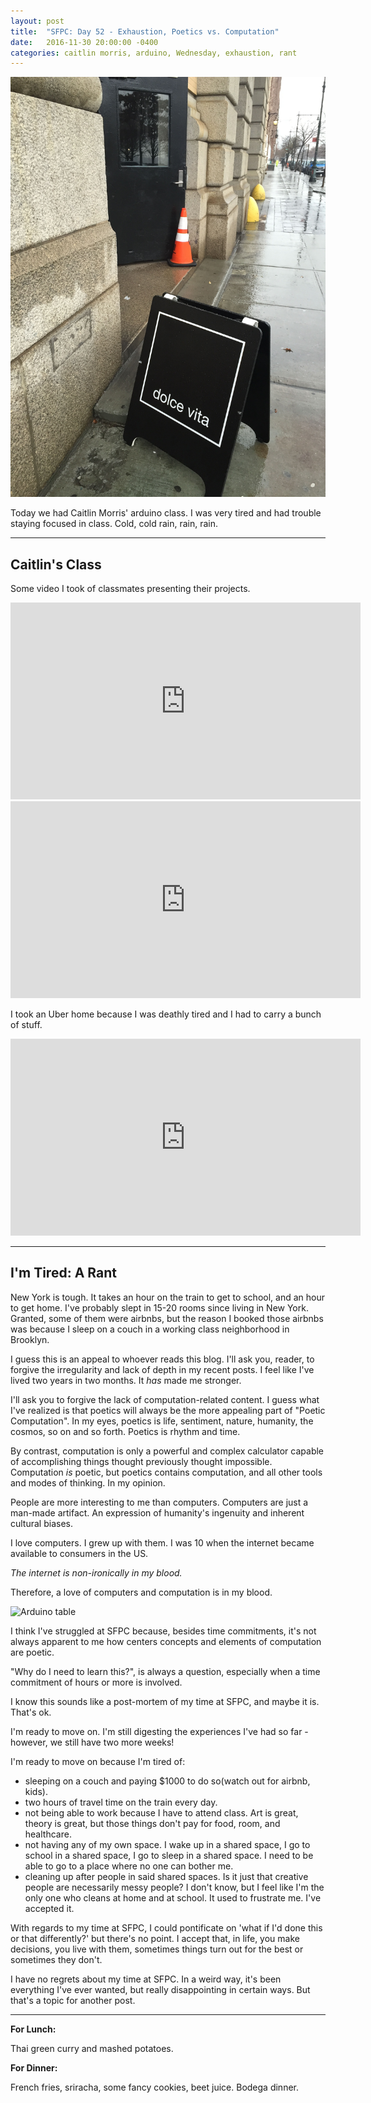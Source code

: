 ```yaml
---
layout: post
title:  "SFPC: Day 52 - Exhaustion, Poetics vs. Computation"
date:   2016-11-30 20:00:00 -0400
categories: caitlin morris, arduino, Wednesday, exhaustion, rant
---
```


![Dolce Vita rain](/images/IMG_6608.JPG)

Today we had Caitlin Morris' arduino class. I was very tired and had trouble staying focused in class. Cold, cold rain, rain, rain.

-----

<h2>Caitlin's Class</h2>

Some video I took of classmates presenting their projects.

<iframe width="560" height="315" src="https://www.youtube.com/embed/PdJE8vtFDos?rel=0" frameborder="0" ></iframe>

<iframe width="560" height="315" src="https://www.youtube.com/embed/fsD4TIm9BfI?rel=0" frameborder="0" ></iframe>

I took an Uber home because I was deathly tired and I had to carry a bunch of stuff.

<iframe width="560" height="315" src="https://www.youtube.com/embed/GGH9B1LlAMc?rel=0" frameborder="0" ></iframe>

-----

<h2>I'm Tired: A Rant</h2>

New York is tough. It takes an hour on the train to get to school, and an hour to get home. I've probably slept in 15-20 rooms since living in New York. Granted, some of them were airbnbs, but the reason I booked those airbnbs was because I sleep on a couch in a working class neighborhood in Brooklyn.

I guess this is an appeal to whoever reads this blog. I'll ask you, reader, to forgive the irregularity and lack of depth in my recent posts. I feel like I've lived two years in two months. It *has* made me stronger.

I'll ask you to forgive the lack of computation-related content. I guess what I've realized is that poetics will always be the more appealing part of "Poetic Computation". In my eyes, poetics is life, sentiment, nature, humanity, the cosmos, so on and so forth. Poetics is rhythm and time.

By contrast, computation is only a powerful and complex calculator capable of accomplishing things thought previously thought impossible. Computation *is* poetic, but poetics contains computation, and all other tools and modes of thinking. In my opinion.

People are more interesting to me than computers. Computers are just a man-made artifact. An expression of humanity's ingenuity and inherent cultural biases.

I love computers. I grew up with them. I was 10 when the internet became available to consumers in the US.

*The internet is non-ironically in my blood.*

Therefore, a love of computers and computation is in my blood.

![Arduino table](/images/IMG_6607.JPG)

I think I've struggled at SFPC because, besides time commitments, it's not always apparent to me how centers concepts and elements of computation are poetic.

"Why do I need to learn this?", is always a question, especially when a time commitment of hours or more is involved.

I know this sounds like a post-mortem of my time at SFPC, and maybe it is. That's ok.

I'm ready to move on. I'm still digesting the experiences I've had so far - however, we still have two more weeks!

I'm ready to move on because I'm tired of:

- sleeping on a couch and paying $1000 to do so(watch out for airbnb, kids).
- two hours of travel time on the train every day.
- not being able to work because I have to attend class. Art is great, theory is great, but those things don't pay for food, room, and healthcare.
- not having any of my own space. I wake up in a shared space, I go to school in a shared space, I go to sleep in a shared space. I need to be able to go to a place where no one can bother me.
- cleaning up after people in said shared spaces. Is it just that creative people are necessarily messy people? I don't know, but I feel like I'm the only one who cleans at home and at school. It used to frustrate me. I've accepted it.

With regards to my time at SFPC, I could pontificate on 'what if I'd done this or that differently?' but there's no point. I accept that, in life, you make decisions, you live with them, sometimes things turn out for the best or sometimes they don't.

I have no regrets about my time at SFPC. In a weird way, it's been everything I've ever wanted, but really disappointing in certain ways. But that's a topic for another post.

-----

**For Lunch:**

Thai green curry and mashed potatoes.

**For Dinner:**

French fries, sriracha, some fancy cookies, beet juice. Bodega dinner.
